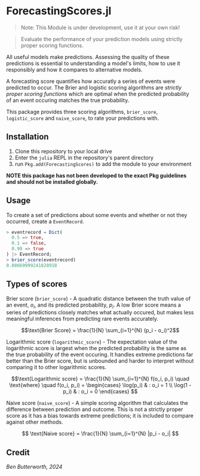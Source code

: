 # ForecastingScores.jl
> Note: This Module is under development, use it at your own risk!

> Evaluate the performance of your prediction models using strictly proper scoring functions.

All useful models make predictions. Assessing the quality of these predictions is essential to understanding a model's limits, how to use it responsibly and how it compares to alternative models.  

A forecasting score quantifies how accuratly a series of events were predicted to occur. The Brier and logistic scoring algorithms are _strictly proper scoring functions_ which are optimal when the predicted probability of an event occuring matches the true probability. 

This package provides three scoring algorithms, `brier_score`, `logistic_score` and `naive_score`, to rate your predictions with. 

## Installation

1. Clone this repository to your local drive
2. Enter the `julia` REPL in the repository's parent directory
3. run `Pkg.add(ForecastingScores)` to add the module to your environment

**NOTE this package has not been developed to the exact Pkg guidelines and should not be installed globally.**

## Usage

To create a set of predictions about some events and whether or not they occurred, create a `EventRecord`.

```julia
> eventrecord = Dict(
  0.5 => true,
  0.1 => false,
  0.99 => true
) |> EventRecord;
> brier_score(eventrecord)
0.08669999241828918
```

## Types of scores

Brier score (`brier_score`) - A quadratic distance between the truth value of an event, $o_i$, and its predicted probability, $p_i$. A low Brier score means a series of predictions closely matches what actually occured, but makes less meaningful inferences from predicting rare events accurately. 

$$\text{Brier Score} = \frac{1}{N} \sum_{i=1}^{N} (p_i - o_i)^2$$  

Logarithmic score (`logarithmic_score`) - The expectation value of the logarithmic score is largest when the predicted probability is the same as the true probability of the event occuring. It handles extreme predictions far better than the Brier score, but is unbounded and harder to interpret without comparing it to other logarithmic scores.

$$\text{Logarithmic score} = \frac{1}{N} \sum_{i=1}^{N} f(o_i, p_i) \quad \text{where} \quad f(o_i, p_i) = \begin{cases} \log(p_i) & : o_i = 1 \\ \log(1 - p_i) & : o_i = 0 \end{cases} $$

Naive score (`naive_score`) - A simple scoring algorithm that calculates the difference between prediction and outcome. This is not a strictly proper score as it has a bias towards extreme predictions; it is included to compare against other methods.

$$ \text{Naive score} = \frac{1}{N} \sum_{i=1}^{N} |p_i - o_i| $$

## Credit
_Ben Butterworth, 2024_
